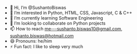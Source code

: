 - 👋 Hi, I’m @SushantoBiswas
- 👀 I’m interested in Python, HTML, CSS, Javascript, C & C++
- 🌱 I’m currently learning Software Engineering
- 💞️ I’m looking to collaborate on Python projects
- 📫 How to reach me---sushanto.biswas10@gmail.com, sushanto.biswas@hotmail.com
- 😄 Pronouns: he/him
- ⚡ Fun fact: I like to sleep very much

<!---
SushantoBiswas/SushantoBiswas is a ✨ special ✨ repository because its `README.md` (this file) appears on your GitHub profile.
You can click the Preview link to take a look at your changes.
--->
